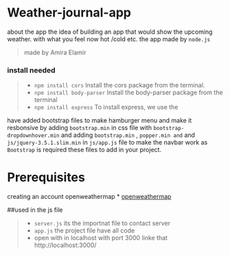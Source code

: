 # Weather-journal-app 
about the app the idea of building an app that would show the upcoming weather. with what you feel now hot /cold etc. 
the app made by `node.js`

> made by Amira Elamir 

### install needed
>-  `npm install cors` Install the cors package from the terminal.
>- `npm install body-parser` Install the body-parser package from the terminal
>- `npm install express` To install express, we use the 

have added bootstrap files to make hamburger menu and make it resbonsive by adding `bootstrap.min` in css file with `bootstrap-dropdownhover.min` and adding `bootstrap.min` , `popper.min and` and  `js/jquery-3.5.1.slim.min` in `js/app.js` file to make the navbar work as `Bootstrap` is required these files to add in your project.

# Prerequisites
creating an account openweathermap * [openweathermap](https://openweathermap.org/)

##used in the js file 
>- `server.js` its the importnat file to contact server 
>- `app.js` the project file have all code 
>- open with in localhost with port 3000 linke that http://localhost:3000/




